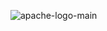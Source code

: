 ![apache-logo-main](https://github.com/deepakm925/Apache-Spark-and-Airflow-with-Python/blob/main/resources/apache-spark-python-logo.png)
